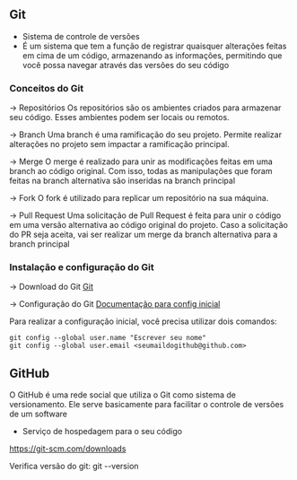 ## Git

- Sistema de controle de versões
- É um sistema que tem a função de registrar quaisquer alterações feitas em cima de um código, armazenando as informações, permitindo que você possa navegar através das versões do seu código

### Conceitos do Git

→ Repositórios
Os repositórios são os ambientes criados para armazenar seu código. Esses ambientes podem ser locais ou remotos.

→ Branch
Uma branch é uma ramificação do seu projeto. Permite realizar alterações no projeto sem impactar a ramificação principal.

→ Merge
O merge é realizado para unir as modificações feitas em uma branch ao código original. Com isso, todas as manipulações que foram feitas na branch alternativa são inseridas na branch principal

→ Fork
O fork é utilizado para replicar um repositório na sua máquina.

→ Pull Request
Uma solicitação de Pull Request é feita para unir o código em uma versão alternativa ao código original do projeto. Caso a solicitação do PR seja aceita, vai ser realizar um merge da branch alternativa para a branch principal

### Instalação e configuração do Git

→ Download do Git
[Git](https://git-scm.com/downloads)

→ Configuração do Git
[Documentação para config inicial](https://git-scm.com/book/pt-br/v2/Come%C3%A7ando-Configura%C3%A7%C3%A3o-Inicial-do-Git)

Para realizar a configuração inicial, você precisa utilizar dois comandos:

```
git config --global user.name "Escrever seu nome"
git config --global user.email <seumaildogithub@github.com>
```

## GitHub

O GitHub é uma rede social que utiliza o Git como sistema de versionamento. Ele serve basicamente para facilitar o controle de versões de um software

- Serviço de hospedagem para o seu código

https://git-scm.com/downloads

Verifica versão do git: git --version

```

```
